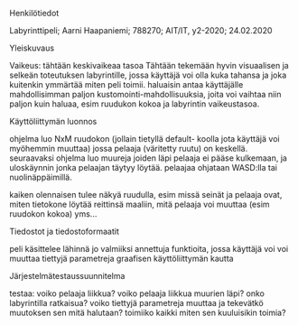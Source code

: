 Henkilötiedot

Labyrinttipeli; Aarni Haapaniemi; 788270; AIT/IT, y2-2020; 24.02.2020



Yleiskuvaus

Vaikeus: tähtään keskivaikeaa tasoa
Tähtään tekemään hyvin visuaalisen ja selkeän toteutuksen labyrintille, jossa käyttäjä
voi olla kuka tahansa ja joka kuitenkin ymmärtää miten peli toimii. 
haluaisin antaa käyttäjälle mahdollisimman paljon kustomointi-mahdollisuuksia,
joita voi vaihtaa niin paljon kuin haluaa, esim ruudukon kokoa ja labyrintin vaikeustasoa.



Käyttöliittymän luonnos

ohjelma luo NxM ruudokon (jollain tietyllä default- koolla jota käyttäjä voi myöhemmin muuttaa)
jossa pelaaja (väritetty ruutu) on keskellä. seuraavaksi ohjelma luo muureja joiden läpi pelaaja ei pääse kulkemaan,
ja uloskäynnin jonka pelaajan täytyy löytää. pelaajaa ohjataan WASD:lla tai nuolinäppäimillä.

kaiken olennaisen tulee näkyä ruudulla, esim missä seinät ja pelaaja ovat, 
miten tietokone löytää reittinsä maaliin, mitä pelaaja voi muuttaa (esim ruudokon kokoa) yms...



Tiedostot ja tiedostoformaatit

peli käsittelee lähinnä jo valmiiksi annettuja funktioita, jossa käyttäjä voi
voi muuttaa tiettyjä parametreja graafisen käyttöliittymän kautta


Järjestelmätestaussuunnitelma

testaa: voiko pelaaja liikkua? voiko pelaaja liikkua muurien läpi?
onko labyrintilla ratkaisua? voiko tiettyjä parametreja muuttaa ja tekevätkö muutoksen sen mitä halutaan?
toimiiko kaikki miten sen kuuluisikin toimia?
